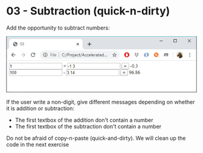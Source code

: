 # 03 - Subtraction (quick-n-dirty)

Add the opportunity to subtract numbers:

![](img/03.png)

If the user write a non-digit, give different messages depending on whether it is addition or subtraction:
- The first textbox of the addition don't contain a number
- The first textbox of the subtraction don't contain a number

Do not be afraid of copy-n-paste (quick-and-dirty). We will clean up the code in the next exercise